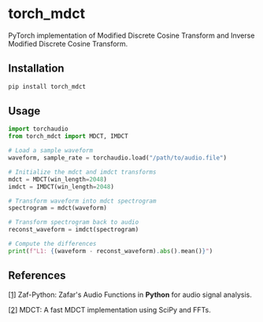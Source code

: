 # torch_mdct

PyTorch implementation of Modified Discrete Cosine Transform and Inverse Modified Discrete Cosine Transform.

## Installation 

```bash
pip install torch_mdct
```

## Usage

```python
import torchaudio
from torch_mdct import MDCT, IMDCT

# Load a sample waveform 
waveform, sample_rate = torchaudio.load("/path/to/audio.file")

# Initialize the mdct and imdct transforms
mdct = MDCT(win_length=2048)
imdct = IMDCT(win_length=2048)

# Transform waveform into mdct spectrogram
spectrogram = mdct(waveform)

# Transform spectrogram back to audio 
reconst_waveform = imdct(spectrogram)

# Compute the differences
print(f"L1: {(waveform - reconst_waveform).abs().mean()}")
```

## References 
[[1]](https://github.com/zafarrafii/Zaf-Python) Zaf-Python: Zafar's Audio Functions in **Python** for audio signal analysis.

[[2]](https://github.com/nils-werner/mdct) MDCT: A fast MDCT implementation using SciPy and FFTs.